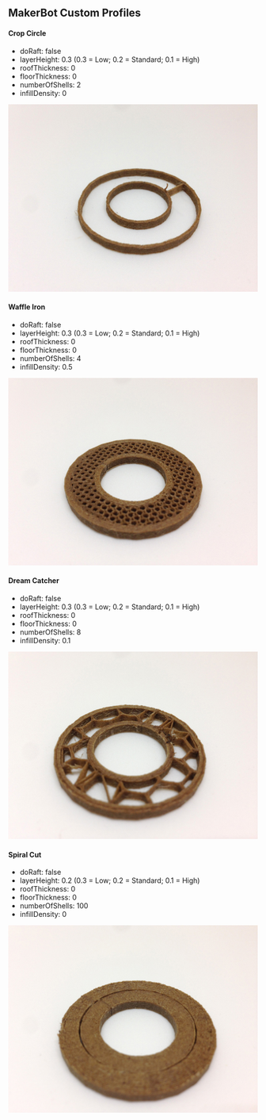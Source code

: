 ## MakerBot Custom Profiles

#### Crop Circle

* doRaft: false
* layerHeight: 0.3 (0.3 = Low; 0.2 = Standard; 0.1 = High)
* roofThickness: 0
* floorThickness: 0
* numberOfShells: 2
* infillDensity: 0

![Crop Circle](http://raw.githubusercontent.com/vinceallenvince/MakerBotCustomProfiles/master/images/cropcircle-woodPLA.jpg "Crop Circle")

#### Waffle Iron

* doRaft: false
* layerHeight: 0.3 (0.3 = Low; 0.2 = Standard; 0.1 = High)
* roofThickness: 0
* floorThickness: 0
* numberOfShells: 4
* infillDensity: 0.5

![Waffle Iron](http://raw.githubusercontent.com/vinceallenvince/MakerBotCustomProfiles/master/images/waffleiron-woodPLA.jpg "Waffle Iron")

#### Dream Catcher

* doRaft: false
* layerHeight: 0.3 (0.3 = Low; 0.2 = Standard; 0.1 = High)
* roofThickness: 0
* floorThickness: 0
* numberOfShells: 8
* infillDensity: 0.1

![Dream Catcher](http://raw.githubusercontent.com/vinceallenvince/MakerBotCustomProfiles/master/images/dreamcatcher-woodPLA.jpg "Dream Catcher")

#### Spiral Cut

* doRaft: false
* layerHeight: 0.2 (0.3 = Low; 0.2 = Standard; 0.1 = High)
* roofThickness: 0
* floorThickness: 0
* numberOfShells: 100
* infillDensity: 0

![Spiral Cut](http://raw.githubusercontent.com/vinceallenvince/MakerBotCustomProfiles/master/images/spiralcut-woodPLA.jpg "Spiral Cut")
